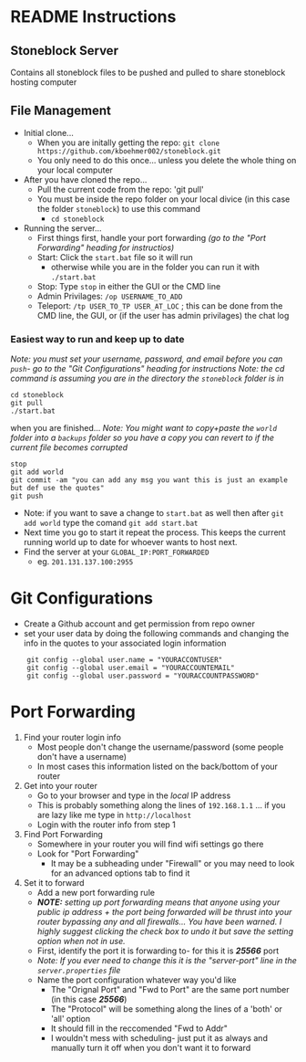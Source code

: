 #  README Instructions
## Stoneblock Server
Contains all stoneblock files to be pushed and pulled to share stoneblock hosting computer

## File Management
* Initial clone...
  * When you are initally getting the repo: `git clone https://github.com/kboehmer002/stoneblock.git`
  * You only need to do this once... unless you delete the whole thing on your local computer
* After you have cloned the repo...
  * Pull the current code from the repo: 'git pull'
  * You must be inside the repo folder on your local divice (in this case the folder  `stoneblock`) to use this command
    *  `cd stoneblock` 
* Running the server...
  * First things first, handle your port forwarding *(go to the "Port Forwarding" heading for instructios)* 
  * Start: Click the  `start.bat` file so it will run
    * otherwise while you are in the folder you can run it with `./start.bat`
  * Stop: Type `stop` in either the GUI or the CMD line
  * Admin Privilages: `/op USERNAME_TO_ADD`
  * Teleport: `/tp USER_TO_TP USER_AT_LOC` ; this can be done from the CMD line, the GUI, or (if the user has admin privilages) the chat log


### Easiest way to run and keep up to date
*Note: you must set your username, password, and email before you can `push`- go to the "Git Configurations" heading for instructions*
*Note: the cd command is assuming you are in the directory the `stoneblock` folder is in*
```
cd stoneblock
git pull
./start.bat
```
when you are finished...
*Note: You might want to copy+paste the `world` folder into a `backups` folder so you have a copy you can revert to if the current file becomes corrupted*
```
stop
git add world
git commit -am "you can add any msg you want this is just an example but def use the quotes"
git push
```
* Note: if you want to save a change to `start.bat` as well then after `git add world` type the comand `git add start.bat`
* Next time you go to start it repeat the process. This keeps the current running world up to date for whoever wants to host next.
* Find the server at your `GLOBAL_IP:PORT_FORWARDED` 
  * eg. `201.131.137.100:2955`

# Git Configurations
* Create a Github account and get permission from repo owner
* set your user data by doing the following commands and changing the info in the quotes to your associated login information
```
    git config --global user.name = "YOURACCONTUSER"
    git config --global user.email = "YOURACCOUNTEMAIL"
    git config --global user.password = "YOURACCOUNTPASSWORD"
```

# Port Forwarding
1. Find your router login info
   * Most people don't change the username/password (some people don't have a username)
   * In most cases this information listed on the back/bottom of your router
2. Get into your router
   * Go to your browser and type in the *local* IP address
   * This is probably something along the lines of `192.168.1.1` ... if you are lazy like me type in `http://localhost`
   * Login with the router info from step 1
3. Find Port Forwarding
   * Somewhere in your router you will find wifi settings go there
   * Look for "Port Forwarding"
     * It may be a subheading under "Firewall" or you may need to look for an advanced options tab to find it
4. Set it to forward
   * Add a new port forwarding rule
   * ***NOTE:** setting up port forwarding means that anyone using your public ip address + the port being forwarded will be thrust into your router bypassing any and all firewalls... You have been warned. I highly suggest clicking the check box to undo it but save the setting option when not in use.*
   * First, identify the port it is forwarding to- for this it is ***25566*** port
   * *Note: If you ever need to change this it is the "server-port" line in the `server.properties` file*
   * Name the port configuration whatever way you'd like
        * The "Orignal Port" and "Fwd to Port" are the same port number (in this case ***25566***)
        * The "Protocol" will be something along the lines of a 'both' or 'all' option
        * It should fill in the reccomended "Fwd to Addr"
        * I wouldn't mess with scheduling- just put it as always and manually turn it off when you don't want it to forward


